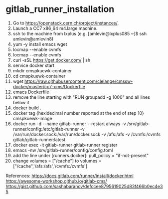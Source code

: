 # gitlab_runner_installation

1) Go to https://openstack.cern.ch/project/instances/.
2) Launch a CC7 x86_64 m4.large machine.
3) ssh to the machine from lxplus (e.g. [amlevin@lxplus085 ~]$ ssh amlevin@amlevin8)
4) yum -y install emacs wget
5) locmap --enable cvmfs
6) locmap --enable cvmfs
7) curl -sSL https://get.docker.com/ | sh 
8) service docker start
9) mkdir cmspkuewk-container
10) cd cmspkuewk-container
11) wget https://raw.githubusercontent.com/clelange/cmssw-docker/master/cc7-cms/Dockerfile
12) emacs Dockerfile
13) remove the line starting with "RUN     groupadd -g 1000" and all lines below it
14) docker build .
15) docker tag {hexidecimal number reported at the end of step 10} cmspkuewk-image
16) docker run -d --name gitlab-runner --restart always -v /srv/gitlab-runner/config:/etc/gitlab-runner -v /var/run/docker.sock:/var/run/docker.sock -v /afs:/afs -v /cvmfs:/cvmfs gitlab/gitlab-runner:latest
17) docker exec -it gitlab-runner gitlab-runner register
18) emacs -nw /srv/gitlab-runner/config/config.toml 
19) add the line under [runners.docker]: pull_policy = "if-not-present"
20) change volumes = ["/cache"] to volumes = ["/cache",'/afs:/afs','/cvmfs:/cvmfs']

References:
https://docs.gitlab.com/runner/install/docker.html
https://awesome-workshop.github.io/gitlab-cms/
https://gist.github.com/sashabaranov/defccee8795619025d83f466b0ec4e35
